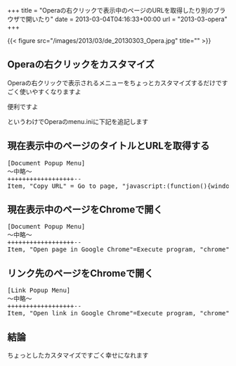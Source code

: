 +++
title = "Operaの右クリックで表示中のページのURLを取得したり別のブラウザで開いたり"
date = 2013-03-04T04:16:33+00:00
url = "2013-03-opera"
+++

{{< figure src="/images/2013/03/de_20130303_Opera.jpg" title="" >}}

## Operaの右クリックをカスタマイズ

Operaの右クリックで表示されるメニューをちょっとカスタマイズするだけですごく使いやすくなりますよ

便利ですよ

というわけでOperaのmenu.iniに下記を追記します

## 現在表示中のページのタイトルとURLを取得する

<pre class="brush: jscript; gutter: false; title: ; notranslate" title="">[Document Popup Menu]
～中略～
++++++++++++++++++--
Item, "Copy URL" = Go to page, "javascript:(function(){window.prompt('', document.title+'\n'+location.href);})();" & Delay, 100 & Cut & Cancel
</pre>

## 現在表示中のページをChromeで開く

<pre class="brush: jscript; gutter: false; title: ; notranslate" title="">[Document Popup Menu]
～中略～
++++++++++++++++++--
Item, "Open page in Google Chrome"=Execute program, "chrome","%u"
</pre>

## リンク先のページをChromeで開く

<pre class="brush: jscript; gutter: false; title: ; notranslate" title="">[Link Popup Menu]
～中略～
++++++++++++++++++--
Item, "Open link in Google Chrome"=Execute program, "chrome","%l"
</pre>

## 結論

ちょっとしたカスタマイズですごく幸せになれます
